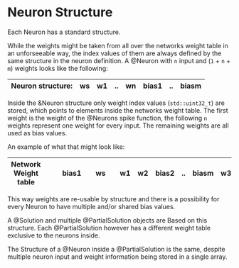 Neuron Structure
===

Each Neuron has a standard structure.

While the weights might be taken from all over the networks weight table in an unforseeable way, the index values of them are always defined by the same structure in the neuron definition. A @Neuron with `n` input and (`1` + `n` + `m`) weights looks like the following:

| Neuron structure: | ws | w1 | .. | wn | bias1 | .. | biasm |
|------------------|----|----|----|----|-------|----|-------|

Inside the &Neuron structure only weight index values (`std::uint32_t`) are stored, which points to elements inside the networks weight table. The first weight is the weight of the @Neurons spike function, the following `n` weights represent one weight for every input. The remaining weights are all used as bias values.

An example of what that might look like:

| Network Weight table |   |   | bias1 |   | ws |   | w1 | w2 | bias2 | .. | biasm | w3 | .. | wn |
|----------------------|---|---|-------|---|----|---|----|----|-------|----|-------|----|----|----|

This way weights are re-usable by structure and there is a possibility for every Neuron to have multiple and/or shared bias values.

A @Solution and multiple @PartialSolution objects are Based on this structure. Each @PartialSolution however has a different weight table exclusive to the neurons inside.

The Structure of a @Neuron inside a @PartialSolution is the same, despite multiple neuron input and weight information being stored in a single array.  
